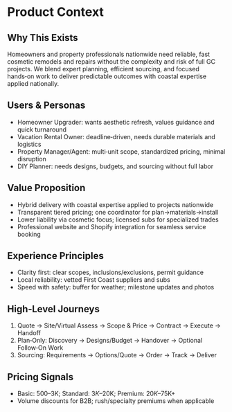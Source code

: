 # Product Context

## Why This Exists
Homeowners and property professionals nationwide need reliable, fast cosmetic remodels and repairs without the complexity and risk of full GC projects. We blend expert planning, efficient sourcing, and focused hands‑on work to deliver predictable outcomes with coastal expertise applied nationally.

## Users & Personas
- Homeowner Upgrader: wants aesthetic refresh, values guidance and quick turnaround
- Vacation Rental Owner: deadline‑driven, needs durable materials and logistics
- Property Manager/Agent: multi‑unit scope, standardized pricing, minimal disruption
- DIY Planner: needs designs, budgets, and sourcing without full labor

## Value Proposition
- Hybrid delivery with coastal expertise applied to projects nationwide
- Transparent tiered pricing; one coordinator for plan→materials→install
- Lower liability via cosmetic focus; licensed subs for specialized trades
- Professional website and Shopify integration for seamless service booking

## Experience Principles
- Clarity first: clear scopes, inclusions/exclusions, permit guidance
- Local reliability: vetted First Coast suppliers and subs
- Speed with safety: buffer for weather; milestone updates and photos

## High‑Level Journeys
1) Quote → Site/Virtual Assess → Scope & Price → Contract → Execute → Handoff
2) Plan‑Only: Discovery → Designs/Budget → Handover → Optional Follow‑On Work
3) Sourcing: Requirements → Options/Quote → Order → Track → Deliver

## Pricing Signals
- Basic: $500–$3K; Standard: $3K–$20K; Premium: $20K–$75K+
- Volume discounts for B2B; rush/specialty premiums when applicable

